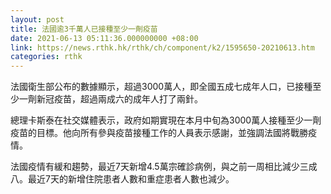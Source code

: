 ```yaml
---
layout: post
title: 法國逾3千萬人已接種至少一劑疫苗
date: 2021-06-13 05:11:36.000000000 +08:00
link: https://news.rthk.hk/rthk/ch/component/k2/1595650-20210613.htm
categories: rthk
---
```


法國衛生部公布的數據顯示，超過3000萬人，即全國五成七成年人口，已接種至少一劑新冠疫苗，超過兩成六的成年人打了兩針。

總理卡斯泰在社交媒體表示，政府如期實現在本月中旬為3000萬人接種至少一劑疫苗的目標。他向所有參與疫苗接種工作的人員表示感謝，並強調法國將戰勝疫情。

法國疫情有緩和趨勢，最近7天新增4.5萬宗確診病例，與之前一周相比減少三成八。最近7天的新增住院患者人數和重症患者人數也減少。

